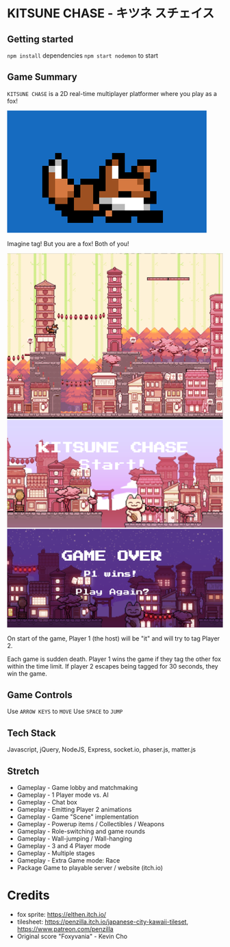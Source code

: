 # KITSUNE CHASE - キツネ スチェイス 

## Getting started

`npm install` dependencies
`npm start nodemon` to start

## Game Summary

`KITSUNE CHASE` is a 2D real-time multiplayer platformer where you play as a fox! 

![screenshot](https://github.com/jameshagans/Kitsune-Chase/blob/master/public/assets/sprites/fox-v4.gif)

Imagine tag! But you are a fox! Both of you! 

![GAME](https://github.com/jameshagans/Kitsune-Chase/blob/master/public/assets/map.gif)
![START](https://github.com/jameshagans/Kitsune-Chase/blob/master/public/assets/screenshot1.PNG)
![GAMEOVER](https://github.com/jameshagans/Kitsune-Chase/blob/master/public/assets/screenshot2.PNG)

On start of the game, Player 1 (the host) will be "it" and will try to tag Player 2. 

Each game is sudden death. Player 1 wins the game if they tag the other fox within the time limit.
If player 2 escapes being tagged for 30 seconds, they win the game.

## Game Controls

Use `ARROW KEYS` to `MOVE`
Use `SPACE` to `JUMP` 

## Tech Stack

Javascript, jQuery, NodeJS, Express, socket.io, phaser.js, matter.js

## Stretch 

* Gameplay - Game lobby and matchmaking
* Gameplay - 1 Player mode vs. AI
* Gameplay - Chat box
* Gameplay - Emitting Player 2 animations 
* Gameplay - Game "Scene" implementation
* Gameplay - Powerup items / Collectibles / Weapons
* Gameplay - Role-switching and game rounds  
* Gameplay - Wall-jumping / Wall-hanging
* Gameplay - 3 and 4 Player mode 
* Gameplay - Multiple stages 
* Gameplay - Extra Game mode: Race
* Package Game to playable server / website (itch.io)  

# Credits

* fox sprite: https://elthen.itch.io/
* tilesheet: https://penzilla.itch.io/japanese-city-kawaii-tileset, https://www.patreon.com/penzilla 
* Original score "Foxyvania" - Kevin Cho 